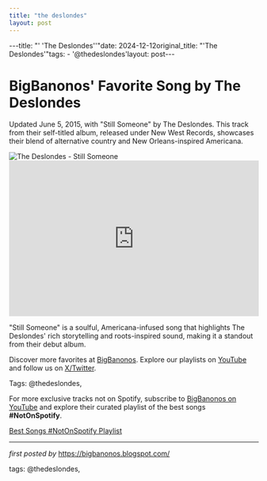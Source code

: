 ```yaml
---
title: "the deslondes"
layout: post
---
```

---title: "' 'The Deslondes''"date: 2024-12-12original_title: "'The Deslondes'"tags:  - '@thedeslondes'layout: post---<!-- Post Title --><h1 >BigBanonos' Favorite Song by The Deslondes</h1> <!-- Introductory Text --><p >Updated June 5, 2015, with "Still Someone" by The Deslondes. This track from their self-titled album, released under New West Records, showcases their blend of alternative country and New Orleans-inspired Americana.</p> <!-- Featured Image --><div > <img src="https://i.scdn.co/image/ab67616d00001e02eeac039419b675be02377e70" alt="The Deslondes - Still Someone" /></div> <!-- YouTube Video Embed --><div > <iframe width="100%" height="315" src="https://www.youtube.com/embed/hW7_pMmNNHE" title="Still Someone" frameborder="0" allow="accelerometer; autoplay; clipboard-write; encrypted-media; gyroscope; picture-in-picture; web-share" referrerpolicy="strict-origin-when-cross-origin" allowfullscreen></iframe></div> <!-- Song Information --><div > <p>"Still Someone" is a soulful, Americana-infused song that highlights The Deslondes' rich storytelling and roots-inspired sound, making it a standout from their debut album.</p></div> <!-- Footer Links --><div > <p>Discover more favorites at <a href="https://bigbanonos.blogspot.com/" target="_blank">BigBanonos</a>. Explore our playlists on <a href="https://www.youtube.com/@BigBanonos" target="_blank">YouTube</a> and follow us on <a href="https://x.com/bigbanonos" target="_blank">X/Twitter</a>.</p></div> <!-- Tags --><p >Tags: @thedeslondes,</p><!--Subscribe and Playlist Links--><div>    <p>For more exclusive tracks not on Spotify, subscribe to <a href="https://www.youtube.com/@BigBanonos" target="_blank">BigBanonos on YouTube</a> and explore their curated playlist of the best songs <strong>#NotOnSpotify</strong>.</p>    <p><a href="https://www.youtube.com/playlist?list=PLtuNtuTatqI0kFahUCbtbfenC_ET5O_tr" target="_blank">Best Songs #NotOnSpotify Playlist<br /></a></p></div><hr /><p><em>first posted by</em> <a href="https://bigbanonos.blogspot.com/" rel="noopener" target="_new">https://bigbanonos.blogspot.com/</a></p><p>tags: @thedeslondes,</p>
